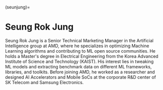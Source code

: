 <head>
  <meta charset="UTF-8">
  <meta name="description" content="Seung Rok Jung">
  <meta name="keywords" content="AMD GPU, HPC, MI300, MI250, ROCm, blog, contributor, blog author">
</head>

(seunjung)=

# Seung Rok Jung

Seung Rok Jung is a Senior Technical Marketing Manager in the Artificial Intelligence group at AMD, where he specializes in optimizing Machine Learning algorithms and contributing to ML open source communities. He holds a Master's degree in Electrical Engineering from the Korea Advanced Institute of Science and Technology (KAIST). His interest lies in tweaking ML models and extracting benchmark data on different ML frameworks, libraries, and toolkits. Before joining AMD, he worked as a researcher and designed AI Accelerators and Mobile SoCs at the corporate R&D center of SK Telecom and Samsung Electronics.
